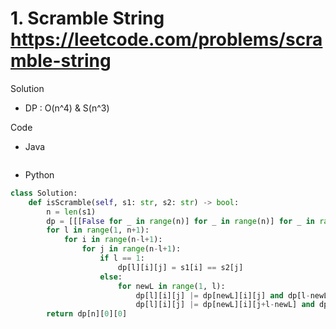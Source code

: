 # 1. Scramble String https://leetcode.com/problems/scramble-string

Solution

- DP : O(n^4) & S(n^3)

Code

- Java

```java

```

- Python

```python
class Solution:
    def isScramble(self, s1: str, s2: str) -> bool:
        n = len(s1)
        dp = [[[False for _ in range(n)] for _ in range(n)] for _ in range(n+1)] # dp[length][i][j] is True if substring s1[i:i+length] is a scamble string of s2[j:j+length]
        for l in range(1, n+1):
            for i in range(n-l+1):
                for j in range(n-l+1):
                    if l == 1:
                        dp[l][i][j] = s1[i] == s2[j]
                    else:
                        for newL in range(1, l):
                            dp[l][i][j] |= dp[newL][i][j] and dp[l-newL][i+newL][j+newL]
                            dp[l][i][j] |= dp[newL][i][j+l-newL] and dp[l-newL][i+newL][j]
        return dp[n][0][0]
```
